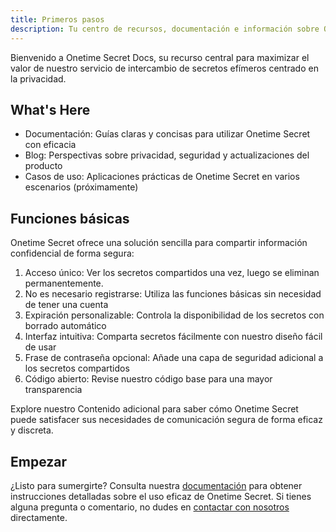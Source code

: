 ```yaml
---
title: Primeros pasos
description: Tu centro de recursos, documentación e información sobre Onetime Secret.
---
```


Bienvenido a Onetime Secret Docs, su recurso central para maximizar el valor de nuestro servicio de intercambio de secretos efímeros centrado en la privacidad.

## What's Here

- Documentación: Guías claras y concisas para utilizar Onetime Secret con eficacia
- Blog: Perspectivas sobre privacidad, seguridad y actualizaciones del producto
- Casos de uso: Aplicaciones prácticas de Onetime Secret en varios escenarios (próximamente)

## Funciones básicas

Onetime Secret ofrece una solución sencilla para compartir información confidencial de forma segura:

1. Acceso único: Ver los secretos compartidos una vez, luego se eliminan permanentemente.
2. No es necesario registrarse: Utiliza las funciones básicas sin necesidad de tener una cuenta
3. Expiración personalizable: Controla la disponibilidad de los secretos con borrado automático
4. Interfaz intuitiva: Comparta secretos fácilmente con nuestro diseño fácil de usar
5. Frase de contraseña opcional: Añade una capa de seguridad adicional a los secretos compartidos
6. Código abierto: Revise nuestro código base para una mayor transparencia

Explore nuestro Contenido adicional para saber cómo Onetime Secret puede satisfacer sus necesidades de comunicación segura de forma eficaz y discreta.

## Empezar

¿Listo para sumergirte? Consulta nuestra [documentación](/docs) para obtener instrucciones detalladas sobre el uso eficaz de Onetime Secret. Si tienes alguna pregunta o comentario, no dudes en [contactar con nosotros](/contacto) directamente.
